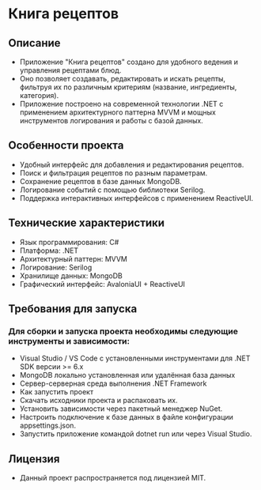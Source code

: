 
# **Книга рецептов**

## Описание
* Приложение "Книга рецептов" создано для удобного ведения и управления рецептами блюд. 
* Оно позволяет создавать, редактировать и искать рецепты, фильтруя их по различным критериям (название, ингредиенты, категория). 
* Приложение построено на современной технологии .NET с применением архитектурного паттерна MVVM и мощных инструментов логирования и работы с базой данных.

## **Особенности проекта**
* Удобный интерфейс для добавления и редактирования рецептов.
* Поиск и фильтрация рецептов по разным параметрам.
* Сохранение рецептов в базе данных MongoDB.
* Логирование событий с помощью библиотеки Serilog.
* Поддержка интерактивных интерфейсов с применением ReactiveUI.

## **Технические характеристики**
* Язык программирования: C#
* Платформа: .NET
* Архитектурный паттерн: MVVM
* Логирование: Serilog
* Хранилище данных: MongoDB
* Графический интерфейс: AvaloniaUI + ReactiveUI


## **Требования для запуска**

### Для сборки и запуска проекта необходимы следующие инструменты и зависимости:

* Visual Studio / VS Code с установленными инструментами для .NET SDK версии >= 6.x
* MongoDB локально установленная или удалённая база данных
* Сервер-серверная среда выполнения .NET Framework
* Как запустить проект
* Скачать исходники проекта и распаковать их.
* Установить зависимости через пакетный менеджер NuGet.
* Настроить подключение к базе данных в файле конфигурации appsettings.json.
* Запустить приложение командой dotnet run или через Visual Studio.

## **Лицензия**
* Данный проект распространяется под лицензией MIT.